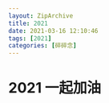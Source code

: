 ```yaml
---
layout: ZipArchive
title: 2021
date: 2021-03-16 12:10:46
tags: [2021]
categories: [碎碎念]
---
```

# 2021 一起加油